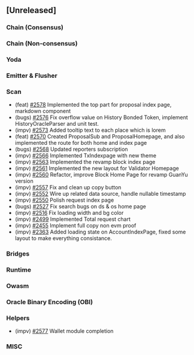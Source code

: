 <!--
(feat): New feature
(impv): Improvement / Enhancement
(docs): Documentation
(bugs): Bug fixes
(chore): Chore/cleanup work
-->

## [Unreleased]

### Chain (Consensus)

### Chain (Non-consensus)

### Yoda

### Emitter & Flusher

### Scan

- (feat) [\#2578](https://github.com/bandprotocol/bandchain/pull/2578) Implemented the top part for proposal index page, markdown component
- (bugs) [\#2576](https://github.com/bandprotocol/bandchain/pull/2576) Fix overflow value on History Bonded Token, implement HistoryOracleParser and unit test.
- (impv) [\#2573](https://github.com/bandprotocol/bandchain/pull/2573) Added tooltip text to each place which is lorem
- (feat) [\#2570](https://github.com/bandprotocol/bandchain/pull/2570) Created ProposalSub and ProposalHomepage, and also implemented the route for both home and index page
- (bugs) [\#2568](https://github.com/bandprotocol/bandchain/pull/2568) Updated reporters subscription
- (impv) [\#2566](https://github.com/bandprotocol/bandchain/pull/2566) Implemented TxIndexpage with new theme
- (impv) [\#2563](https://github.com/bandprotocol/bandchain/pull/2563) Implemented the revamp block index page
- (impv) [\#2561](https://github.com/bandprotocol/bandchain/pull/2561) Implemented the new layout for Validator Homepage
- (impv) [\#2560](https://github.com/bandprotocol/bandchain/pull/2560) Refactor, improve Block Home Page for revamp GuanYu version
- (impv) [\#2557](https://github.com/bandprotocol/bandchain/pull/2557) Fix and clean up copy button
- (impv) [\#2552](https://github.com/bandprotocol/bandchain/pull/2552) Wire up related data source, handle nullable timestamp
- (impv) [\#2550](https://github.com/bandprotocol/bandchain/pull/2550) Polish request index page
- (bugs) [\#2527](https://github.com/bandprotocol/bandchain/pull/2527) Fix search bugs on ds & os home page
- (impv) [\#2516](https://github.com/bandprotocol/bandchain/pull/2516) Fix loading width and bg color
- (impv) [\#2499](https://github.com/bandprotocol/bandchain/pull/2499) Implemented Total request chart
- (impv) [\#2455](https://github.com/bandprotocol/bandchain/pull/2455) Implement full copy non evm proof
- (impv) [\#2363](https://github.com/bandprotocol/bandchain/pull/2363) Added loading state on AccountIndexPage, fixed some layout to make everything consistance.

### Bridges

### Runtime

### Owasm

### Oracle Binary Encoding (OBI)

### Helpers

- (impv) [\#2577](https://github.com/bandprotocol/bandchain/pull/2577) Wallet module completion

### MISC
